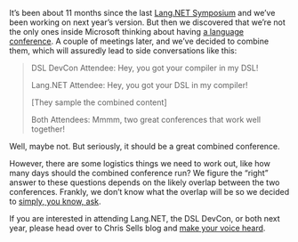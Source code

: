 It’s been about 11 months since the last [Lang.NET
Symposium](http://www.langnetsymposium.com/) and we’ve been working on
next year’s version. But then we discovered that we’re not the only ones
inside Microsoft thinking about having [a language
conference](http://www.sellsbrothers.com/news/showTopic.aspx?ixTopic=2201).
A couple of meetings later, and we’ve decided to combine them, which
will assuredly lead to side conversations like this:

> DSL DevCon Attendee: Hey, you got your compiler in my DSL!
>
> Lang.NET Attendee: Hey, you got your DSL in my compiler!
>
> [They sample the combined content]
>
> Both Attendees: Mmmm, two great conferences that work well together!

Well, maybe not. But seriously, it should be a great combined
conference.

However, there are some logistics things we need to work out, like how
many days should the combined conference run? We figure the “right”
answer to these questions depends on the likely overlap between the two
conferences. Frankly, we don’t know what the overlap will be so we
decided to [simply, you know,
ask](http://www.sellsbrothers.com/news/showTopic.aspx?ixTopic=2219).

If you are interested in attending Lang.NET, the DSL DevCon, or both
next year, please head over to Chris Sells blog and [make your voice
heard](http://www.sellsbrothers.com/news/showTopic.aspx?ixTopic=2219).
